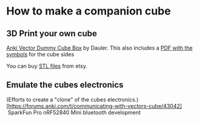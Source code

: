 # How to make a companion cube

## 3D Print your own cube


[Anki Vector Dummy Cube Box](https://www.thingiverse.com/thing:3405048) by
Dauler.  This also includes a
[PDF with the symbols](https://www.thingiverse.com/download:6015391)
for the cube sides

You can buy [STL files](https://www.etsy.com/listing/804973883/3d-models-stl-vector-dummy-cubes-fdm-and) from etsy.

## Emulate the cubes electronics


(Efforts to create a "clone" of the cubes electronics.)
[https://forums.anki.com/t/communicating-with-vectors-cube/43042]
 SparkFun Pro nRF52840 Mini bluetooth development

